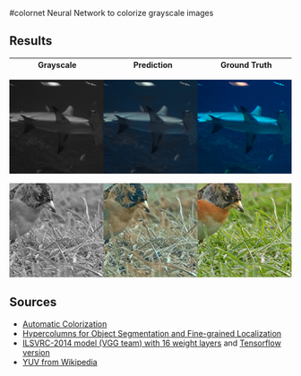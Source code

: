 #colornet
Neural Network to colorize grayscale images

Results
-------

<table><thead>
<tr>
<th style="width:240px">Grayscale</th>
<th style="width:240px">Prediction</th>
<th style="width:240px">Ground Truth</th>
</tr>
</thead><tbody>
</tbody></table>

![grayscale-pred-groundtruth](summary/3000_0.png?raw=true "grayscale-pred-groundtruth-3000")

![grayscale-pred-groundtruth](summary/7000_0.png?raw=true "grayscale-pred-groundtruth-7000")


Sources
-------
- [Automatic Colorization](http://tinyclouds.org/colorize/)
- [Hypercolumns for Object Segmentation and Fine-grained Localization](http://arxiv.org/pdf/1411.5752v2.pdf)
- [ILSVRC-2014 model (VGG team) with 16 weight layers](https://gist.github.com/ksimonyan/211839e770f7b538e2d8#file-readme-md) and [Tensorflow version](https://github.com/ry/tensorflow-vgg16)
- [YUV from Wikipedia](https://en.wikipedia.org/wiki/YUV)
